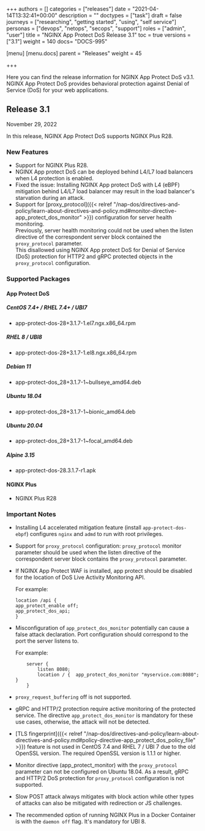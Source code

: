 
+++
authors = []
categories = ["releases"]
date = "2021-04-14T13:32:41+00:00"
description = ""
doctypes = ["task"]
draft = false
journeys = ["researching", "getting started", "using", "self service"]
personas = ["devops", "netops", "secops", "support"]
roles = ["admin", "user"]
title = "NGINX App Protect DoS Release 3.1"
toc = true
versions = ["3.1"]
weight = 140
docs= "DOCS-995"

[menu]
  [menu.docs]
    parent = "Releases"
    weight = 45

+++

Here you can find the release information for NGINX App Protect DoS v3.1. NGINX App Protect DoS provides behavioral protection against Denial of Service (DoS) for your web applications. 

## Release 3.1

November 29, 2022

In this release, NGINX App Protect DoS supports NGINX Plus R28.

### New Features

- Support for NGINX Plus R28.
- NGINX App protect DoS can be deployed behind L4/L7 load balancers when L4 protection is enabled.
- Fixed the issue: Installing NGINX App protect DoS with L4 (eBPF) mitigation behind L4/L7 load balancer may result in the load balancer's starvation during an attack.
- Support for [proxy_protocol]({{< relref "/nap-dos/directives-and-policy/learn-about-directives-and-policy.md#monitor-directive-app_protect_dos_monitor" >}}) configuration for server health monitoring.<br>
Previously, server health monitoring could not be used when the listen directive of the correspondent server block contained the `proxy_protocol` parameter.<br>
This disallowed using NGINX App protect DoS for Denial of Service (DoS) protection for HTTP2 and gRPC protected objects in the `proxy_protocol` configuration.


### Supported Packages

#### App Protect DoS

##### CentOS 7.4+ / RHEL 7.4+ / UBI7
- app-protect-dos-28+3.1.7-1.el7.ngx.x86_64.rpm

##### RHEL 8 / UBI8
- app-protect-dos-28+3.1.7-1.el8.ngx.x86_64.rpm

##### Debian 11
- app-protect-dos_28+3.1.7-1~bullseye_amd64.deb

##### Ubuntu 18.04
- app-protect-dos_28+3.1.7-1~bionic_amd64.deb

##### Ubuntu 20.04
- app-protect-dos_28+3.1.7-1~focal_amd64.deb

##### Alpine 3.15
- app-protect-dos-28.3.1.7-r1.apk

#### NGINX Plus
- NGINX Plus R28


### Important Notes

- Installing L4 accelerated mitigation feature (install `app-protect-dos-ebpf`) configures `nginx` and `admd` to run with root privileges.

- Support for `proxy_protocol` configuration: `proxy_protocol` monitor parameter should be used when the listen directive of the correspondent server block contains the `proxy_protocol` parameter.

- If NGINX App Protect WAF is installed, app protect should be disabled for the location of DoS Live Activity Monitoring API.

    For example:
    ```shell
    location /api {
    app_protect_enable off;
    app_protect_dos_api;
    }
    ```

- Misconfiguration of `app_protect_dos_monitor` potentially can cause a false attack declaration. 
Port configuration should correspond to the port the server listens to.

    For example:
    ```shell
        server {
            listen 8080;
            location / {  app_protect_dos_monitor "myservice.com:8080";  }
        }
    ```

- `proxy_request_buffering` off is not supported.

- gRPC and HTTP/2 protection require active monitoring of the protected service. The directive `app_protect_dos_monitor` is mandatory for these use cases, otherwise, the attack will not be detected.

- [TLS fingerprint]({{< relref "/nap-dos/directives-and-policy/learn-about-directives-and-policy.md#policy-directive-app_protect_dos_policy_file" >}}) feature is not used in CentOS 7.4 and RHEL 7 / UBI 7 due to the old OpenSSL version. The required OpenSSL version is 1.1.1 or higher.

- Monitor directive (app_protect_monitor) with the `proxy_protocol` parameter can not be configured on Ubuntu 18.04. As a result, gRPC and HTTP/2 DoS protection for `proxy_protocol` configuration is not supported.

- Slow POST attack always mitigates with block action while other types of attacks can also be mitigated with redirection or JS challenges.

- The recommended option of running NGINX Plus in a Docker Container is with the `daemon off` flag. It's mandatory for UBI 8.